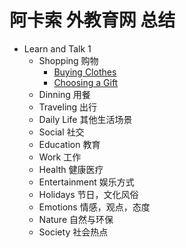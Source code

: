 # 阿卡索 外教育网 总结
* Learn and Talk 1
  * Shopping 购物
    * [Buying Clothes](content/01_shopping/01_buying-clothes.md)
    * [Choosing a Gift](content/01_shopping/02_choosing-a-gift.md)
  * Dinning 用餐
  * Traveling 出行
  * Daily Life 其他生活场景
  * Social 社交
  * Education 教育
  * Work 工作
  * Health 健康医疗
  * Entertainment 娱乐方式
  * Holidays 节日，文化风俗
  * Emotions 情感，观点，态度
  * Nature 自然与环保
  * Society 社会热点
